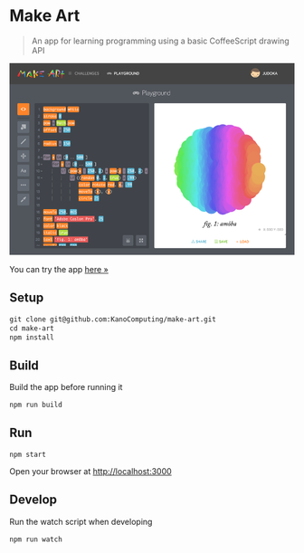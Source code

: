 # Make Art

> An app for learning programming using a basic CoffeeScript drawing API

![Screenshot of the App](make-art-screenshot.png)

You can try the app [here »](http://art.kano.me/)

## Setup

    git clone git@github.com:KanoComputing/make-art.git
    cd make-art
    npm install

## Build

Build the app before running it

    npm run build

## Run

    npm start

Open your browser at [http://localhost:3000](http://localhost:3000)

## Develop

Run the watch script when developing

    npm run watch
